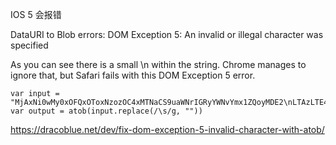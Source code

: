 IOS 5 会报错

DataURI to Blob errors: DOM Exception 5: An invalid or illegal character was specified

As you can see there is a small \n within the string. Chrome manages to ignore that, but Safari fails with this DOM Exception 5 error.

```
var input = "MjAxNi0wMy0xOFQxOToxNzozOC4xMTNaCS9uaWNrIGRyYWNvYmx1ZQoyMDE2\nLTAzLTE4VDE5OjE3OjM4LjExM1oJL3R3dHVybCBodHRwczovL2RyYWNvYmx1";
var output = atob(input.replace(/\s/g, ""))
```
https://dracoblue.net/dev/fix-dom-exception-5-invalid-character-with-atob/
